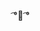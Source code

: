  ͡°👅 ͡°

<!---
J-Wykoff/J-Wykoff is a ✨ special ✨ repository because its `README.md` (this file) appears on your GitHub profile.
You can click the Preview link to take a look at your changes.
--->
